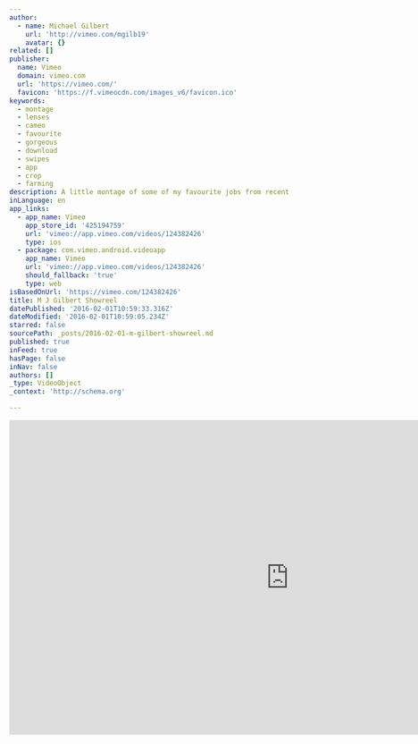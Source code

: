 ```yaml
---
author:
  - name: Michael Gilbert
    url: 'http://vimeo.com/mgilb19'
    avatar: {}
related: []
publisher:
  name: Vimeo
  domain: vimeo.com
  url: 'https://vimeo.com/'
  favicon: 'https://f.vimeocdn.com/images_v6/favicon.ico'
keywords:
  - montage
  - lenses
  - cameo
  - favourite
  - gorgeous
  - download
  - swipes
  - app
  - crop
  - farming
description: A little montage of some of my favourite jobs from recent past.
inLanguage: en
app_links:
  - app_name: Vimeo
    app_store_id: '425194759'
    url: 'vimeo://app.vimeo.com/videos/124382426'
    type: ios
  - package: com.vimeo.android.videoapp
    app_name: Vimeo
    url: 'vimeo://app.vimeo.com/videos/124382426'
    should_fallback: 'true'
    type: web
isBasedOnUrl: 'https://vimeo.com/124382426'
title: M J Gilbert Showreel
datePublished: '2016-02-01T10:59:33.316Z'
dateModified: '2016-02-01T10:59:05.234Z'
starred: false
sourcePath: _posts/2016-02-01-m-gilbert-showreel.md
published: true
inFeed: true
hasPage: false
inNav: false
authors: []
_type: VideoObject
_context: 'http://schema.org'

---
```

<iframe src="https://cdn.embedly.com/widgets/media.html?src=https%3A%2F%2Fplayer.vimeo.com%2Fvideo%2F124382426&amp;url=https%3A%2F%2Fvimeo.com%2F124382426&amp;image=http%3A%2F%2Fi.vimeocdn.com%2Fvideo%2F522091141_1280.jpg&amp;key=b7d04c9b404c499eba89ee7072e1c4f7&amp;type=text%2Fhtml&amp;schema=vimeo" width="1000" height="563" scrolling="no" frameborder="0" allowfullscreen="allowfullscreen" style=""></iframe>